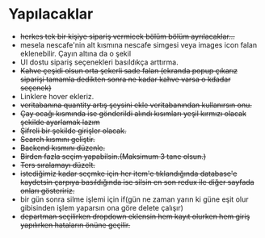 # Yapılacaklar

- ~~herkes tek bir kişiye sipariş vermicek bölüm bölüm ayrılacaklar...~~
- mesela nescafe'nin alt kısmına nescafe simgesi veya images icon falan eklenebilir. Çayın altına da o şekil
- UI dostu sipariş seçenekleri basıldıkça arttırma.
- ~~Kahve çeşidi olsun orta şekerli sade falan (ekranda popup çıkarız siparişi tamamla dedikten sonra ne kadar kahve varsa o kdadar seçenek)~~
- Linklere hover ekleriz.
- ~~veritabanına quantity artış şeysini ekle veritabanından kullanırsın onu.~~
- ~~Çay ocağı kısmında ise gönderildi alındı kısımları yeşil kırmızı olacak şekilde ayarlamak lazım~~
-  ~~Şifreli bir şekilde girişler olacak.~~
- ~~Search kısmını geliştir.~~
- ~~Backend kısmını düzenle.~~
- ~~Birden fazla seçim yapabilsin.(Maksimum 3 tane olsun.)~~
- ~~Ters sıralamayı düzelt.~~
- ~~istediğimiz kadar seçmke için her item'e tıklandığında database'e kaydetsin çarpıya basıldığında ise silsin en son redux ile diğer sayfada onları gösteririz.~~
- bir gün sonra silme işlemi için if(gün ne zaman yarın ki güne eşit olur gibisinden işlem yaparsın ona göre delete çalışır)
- ~~departman seçilirken dropdown eklensin hem kayıt olurken hem giriş yapılırken hataların önüne geçilir.~~
